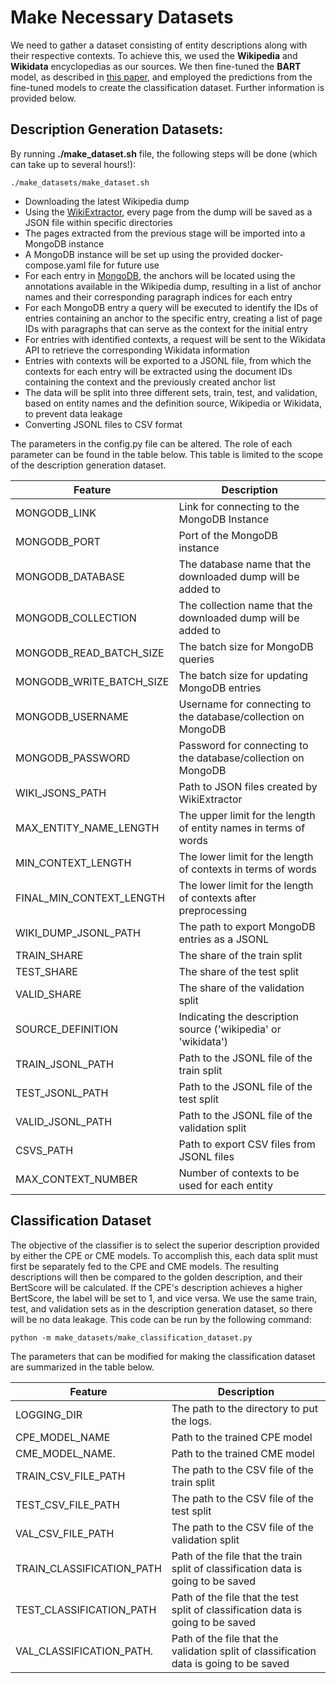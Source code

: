 # Make Necessary Datasets
We need to gather a dataset consisting of entity descriptions along with their respective contexts. To achieve this, we used the **Wikipedia** and **Wikidata** encyclopedias as our sources. We then fine-tuned the **BART** model, as described in [this paper](https://aclanthology.org/2020.acl-main.703/), and employed the predictions from the fine-tuned models to create the classification dataset. Further information is provided below.

## Description Generation Datasets:
By running **./make_dataset.sh** file, the following steps will be done (which can take up to several hours!):
```console
./make_datasets/make_dataset.sh
```
- Downloading the latest Wikipedia dump
- Using the [WikiExtractor](https://github.com/attardi/wikiextractor), every page from the dump will be saved as a JSON file within specific directories
- The pages extracted from the previous stage will be imported into a MongoDB instance
- A MongoDB instance will be set up using the provided docker-compose.yaml file for future use
- For each entry in [MongoDB](https://www.mongodb.com), the anchors will be located using the annotations available in the Wikipedia dump, resulting in a list of anchor names and their corresponding paragraph indices for each entry
- For each MongoDB entry a query will be executed to identify the IDs of entries containing an anchor to the specific entry, creating a list of page IDs with paragraphs that can serve as the context for the initial entry
- For entries with identified contexts, a request will be sent to the Wikidata API to retrieve the corresponding Wikidata information
- Entries with contexts will be exported to a JSONL file, from which the contexts for each entry will be extracted using the document IDs containing the context and the previously created anchor list
- The data will be split into three different sets, train, test, and validation, based on entity names and the definition source, Wikipedia or Wikidata, to prevent data leakage
- Converting JSONL files to CSV format

The parameters in the config.py file can be altered. The role of each parameter can be found in the table below. This table is limited to the scope of the description generation dataset.


<p align="center">

|          Feature               | Description                                                       |
| -------------------------------|-------------------------------------------------------------------|
| MONGODB_LINK                   | Link for connecting to the MongoDB Instance                       |
| MONGODB_PORT                   | Port of the MongoDB instance                                      |
| MONGODB_DATABASE               | The database name that the downloaded dump will be added to       |
| MONGODB_COLLECTION             | The collection name that the downloaded dump will be added to     |
| MONGODB_READ_BATCH_SIZE        | The batch size for MongoDB queries                                |
| MONGODB_WRITE_BATCH_SIZE       | The batch size for updating MongoDB entries                       |
| MONGODB_USERNAME               | Username for connecting to the database/collection on MongoDB     |
| MONGODB_PASSWORD               | Password for connecting to the database/collection on MongoDB     |
| WIKI_JSONS_PATH                | Path to JSON files created by WikiExtractor                       |
| MAX_ENTITY_NAME_LENGTH         | The upper limit for the length of entity names in terms of words  |
| MIN_CONTEXT_LENGTH             | The lower limit for the length of contexts in terms of words      |
| FINAL_MIN_CONTEXT_LENGTH       | The lower limit for the length of contexts after preprocessing    |
| WIKI_DUMP_JSONL_PATH           | The path to export MongoDB entries as a JSONL                     |
| TRAIN_SHARE                    | The share of the train split                                      |
| TEST_SHARE                     | The share of the test split                                       |
| VALID_SHARE                    | The share of the validation split                                 |
| SOURCE_DEFINITION              | Indicating the description source ('wikipedia' or 'wikidata')     |
| TRAIN_JSONL_PATH               | Path to the JSONL file of the train split                         |
| TEST_JSONL_PATH                | Path to the JSONL file of the test split                          |
| VALID_JSONL_PATH               | Path to the JSONL file of the validation split                    |
| CSVS_PATH                      | Path to export CSV files from JSONL files                         |
| MAX_CONTEXT_NUMBER             | Number of contexts to be used for each entity                     |
  
</p>

## Classification Dataset
The objective of the classifier is to select the superior description provided by either the CPE or CME models. To accomplish this, each data split must first be separately fed to the CPE and CME models. The resulting descriptions will then be compared to the golden description, and their BertScore will be calculated. If the CPE's description achieves a higher BertScore, the label will be set to 1, and vice versa.
We use the same train, test, and validation sets as in the description generation dataset, so there will be no data leakage. 
This code can be run by the following command:
```console
python -m make_datasets/make_classification_dataset.py
```
The parameters that can be modified for making the classification dataset are summarized in the table below.

<p align="center">
  
|          Feature                | Description                                                      |
| -------------------------------|-------------------------------------------------------------------|
| LOGGING_DIR                    | The path to the directory to put the logs.                        |
| CPE_MODEL_NAME                 | Path to the trained CPE model                                     |
| CME_MODEL_NAME.                | Path to the trained CME model                                     |
| TRAIN_CSV_FILE_PATH            | The path to the CSV file of the train split                       |
| TEST_CSV_FILE_PATH             | The path to the CSV file of the test split                        |
| VAL_CSV_FILE_PATH              | The path to the CSV file of the validation split                  |
| TRAIN_CLASSIFICATION_PATH      | Path of the file that the train split of classification data is going to be saved|
| TEST_CLASSIFICATION_PATH       | Path of the file that the test split of classification data is going to be saved|
| VAL_CLASSIFICATION_PATH.       | Path of the file that the validation split of classification data is going to be saved|

</p>
  
